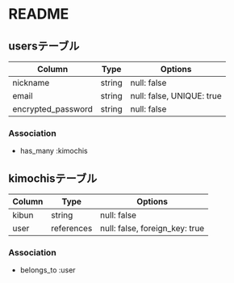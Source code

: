# README

## usersテーブル

| Column             | Type       | Options                    |
| ------------------ | ---------- | -------------------------- |
| nickname           | string     | null: false                |
| email              | string     | null: false, UNIQUE: true  |
| encrypted_password | string     | null: false                |

### Association
- has_many :kimochis

## kimochisテーブル

| Column          | Type       | Options                        |
| --------------- | ---------- | ------------------------------ |
| kibun           | string     | null: false                    |
| user            | references | null: false, foreign_key: true |

### Association
- belongs_to :user